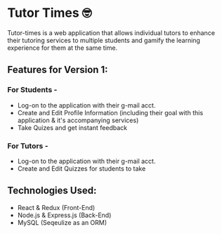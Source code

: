 # Tutor Times 🤓
Tutor-times is a web application that allows individual tutors to enhance their tutoring services to multiple students and gamify the learning experience for them at the same time.

## Features for Version 1: 
### For Students -
- Log-on to the application with their g-mail acct.
- Create and Edit Profile Information (including their goal with this application & it's accompanying services)
- Take Quizes and get instant feedback

### For Tutors - 
- Log-on to the application with their g-mail acct. 
- Create and Edit Quizzes for students to take

## Technologies Used:
- React & Redux (Front-End)
- Node.js & Express.js (Back-End)
- MySQL (Seqeulize as an ORM)
